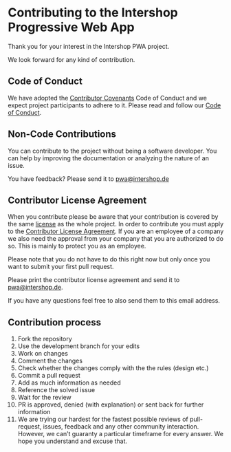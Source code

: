 <!--
kb_sync_latest_only
kb_pwa
kb_guide
kb_everyone
-->

# Contributing to the Intershop Progressive Web App

Thank you for your interest in the Intershop PWA project.

We look forward for any kind of contribution.

## Code of Conduct

We have adopted the [Contributor Covenants](https://www.contributor-covenant.org/) Code of Conduct and we expect project participants to adhere to it. Please read and follow our [Code of Conduct](./CODE_OF_CONDUCT.md).

## Non-Code Contributions

You can contribute to the project without being a software developer. You can help by improving the documentation or analyzing the nature of an issue.

You have feedback? Please send it to pwa@intershop.de

## Contributor License Agreement

When you contribute please be aware that your contribution is covered by the same [license](./LICENSE) as the whole project. In order to contribute you must apply to the [Contributor License Agreement](./INTERSHOP_CLA.md). If you are an employee of a company we also need the approval from your company that you are authorized to do so. This is mainly to protect you as an employee.

Please note that you do not have to do this right now but only once you want to submit your first pull request.

Please print the contributor license agreement and send it to pwa@intershop.de.

If you have any questions feel free to also send them to this email address.

## Contribution process

1. Fork the repository
2. Use the development branch for your edits
3. Work on changes
4. Comment the changes
5. Check whether the changes comply with the the rules (design etc.)
6. Commit a pull request
7. Add as much information as needed
8. Reference the solved issue
9. Wait for the review
10. PR is approved, denied (with explanation) or sent back for further information
11. We are trying our hardest for the fastest possible reviews of pull-request, issues, feedback and any other community interaction. However, we can’t guaranty a particular timeframe for every answer. We hope you understand and excuse that.
